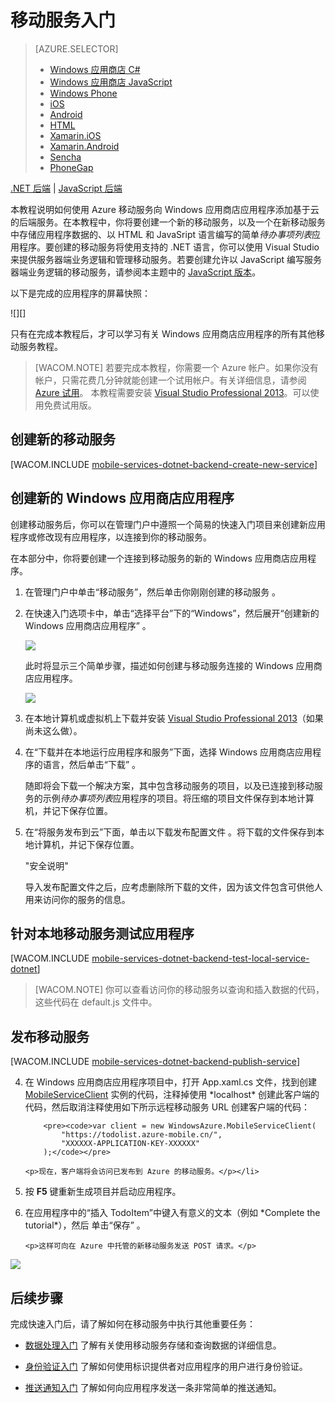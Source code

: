 ﻿<properties linkid="develop-mobile-tutorials-get-started" urlDisplayName="Get Started" pageTitle="Get Started with Mobile Services for Windows Store apps | Mobile Dev Center" metaKeywords="" description="Follow this tutorial to get started using Azure Mobile Services for Windows Store development in C#, VB, or JavaScript. " metaCanonical="" services="" documentationCenter="Mobile" title="Get started with Mobile Services" authors="glenga" solutions="" manager="" editor="" />
<tags ms.service=""
    ms.date="11/21/2014"
    wacn.date="04/11/2015"
    />

<a name="getting-started"> </a>
# 移动服务入门

> [AZURE.SELECTOR]
> - [Windows 应用商店 C#](/zh-cn/documentation/articles/mobile-services-dotnet-backend-windows-store-dotnet-get-started)
> - [Windows 应用商店 JavaScript](/zh-cn/documentation/articles/mobile-services-dotnet-backend-windows-store-javascript-get-started)
> - [Windows Phone](/zh-cn/documentation/articles/mobile-services-dotnet-backend-windows-phone-get-started)
> - [iOS](/zh-cn/documentation/articles/mobile-services-dotnet-backend-ios-get-started)
> - [Android](/zh-cn/documentation/articles/mobile-services-dotnet-backend-android-get-started)
> - [HTML](/zh-cn/documentation/articles/get-started-html)
> - [Xamarin.iOS](/zh-cn/documentation/articles/partner-xamarin-mobile-services-ios-get-started)
> - [Xamarin.Android](/zh-cn/documentation/articles/partner-xamarin-mobile-services-android-get-started)
> - [Sencha](/zh-cn/documentation/articles/partner-sencha-mobile-services-get-started/)
> - [PhoneGap](/zh-cn/documentation/articles/mobile-services-javascript-backend-phonegap-get-started/)


<div class="dev-center-tutorial-subselector">
	<a href="/zh-cn/documentation/articles/mobile-services-dotnet-backend-windows-store-javascript-get-started/" title=".NET backend" class="current">.NET 后端</a> | <a href="/zh-cn/documentation/articles/mobile-services-windows-store-get-started/"  title="JavaScript backend" >JavaScript 后端</a>
</div>

本教程说明如何使用 Azure 移动服务向 Windows 应用商店应用程序添加基于云的后端服务。在本教程中，你将要创建一个新的移动服务，以及一个在新移动服务中存储应用程序数据的、以 HTML 和 JavaSript 语言编写的简单*待办事项列表*应用程序。要创建的移动服务将使用支持的 .NET 语言，你可以使用 Visual Studio 来提供服务器端业务逻辑和管理移动服务。若要创建允许以 JavaScript 编写服务器端业务逻辑的移动服务，请参阅本主题中的 [JavaScript 版本][]。

以下是完成的应用程序的屏幕快照：

![][]

只有在完成本教程后，才可以学习有关 Windows 应用商店应用程序的所有其他移动服务教程。

> [WACOM.NOTE] 若要完成本教程，你需要一个 Azure 帐户。如果你没有帐户，只需花费几分钟就能创建一个试用帐户。有关详细信息，请参阅 [Azure 试用][]。
> 本教程需要安装 [Visual Studio Professional 2013][]。可以使用免费试用版。

## 创建新的移动服务

[WACOM.INCLUDE [mobile-services-dotnet-backend-create-new-service][]]

## 创建新的 Windows 应用商店应用程序

创建移动服务后，你可以在管理门户中遵照一个简易的快速入门项目来创建新应用程序或修改现有应用程序，以连接到你的移动服务。

在本部分中，你将要创建一个连接到移动服务的新的 Windows 应用商店应用程序。

1.  在管理门户中单击“移动服务”，然后单击你刚刚创建的移动服务 。

2.  在快速入门选项卡中，单击“选择平台”下的“Windows”，然后展开“创建新的 Windows 应用商店应用程序” 。

    ![][1]

    此时将显示三个简单步骤，描述如何创建与移动服务连接的 Windows 应用商店应用程序。

    ![][2]

3.  在本地计算机或虚拟机上下载并安装 [Visual Studio Professional 2013][]（如果尚未这么做）。

4.  在“下载并在本地运行应用程序和服务”下面，选择 Windows 应用商店应用程序的语言，然后单击“下载” 。

    随即将会下载一个解决方案，其中包含移动服务的项目，以及已连接到移动服务的示例*待办事项列表*应用程序的项目。将压缩的项目文件保存到本地计算机，并记下保存位置。

5.  在“将服务发布到云”下面，单击以下载发布配置文件 。将下载的文件保存到本地计算机，并记下保存位置。

    "安全说明"

    导入发布配置文件之后，应考虑删除所下载的文件，因为该文件包含可供他人用来访问你的服务的信息。

## 针对本地移动服务测试应用程序

[WACOM.INCLUDE [mobile-services-dotnet-backend-test-local-service-dotnet][]]

> [WACOM.NOTE] 你可以查看访问你的移动服务以查询和插入数据的代码，这些代码在 default.js 文件中。

## 发布移动服务

[WACOM.INCLUDE [mobile-services-dotnet-backend-publish-service][]]

<ol start="4">
<li><p>在 Windows 应用商店应用程序项目中，打开 App.xaml.cs 文件，找到创建 <a href="http://msdn.microsoft.com/zh-cn/library/Windowsazure/microsoft.windowsazure.mobileservices.mobileserviceclient.aspx" target="_blank">MobileServiceClient</a> 实例的代码，注释掉使用 *localhost* 创建此客户端的代码，然后取消注释使用如下所示远程移动服务 URL 创建客户端的代码：</p>

        <pre><code>var client = new WindowsAzure.MobileServiceClient(
            "https://todolist.azure-mobile.cn/",
            "XXXXXX-APPLICATION-KEY-XXXXXX"
        );</code></pre>

    <p>现在，客户端将会访问已发布到 Azure 的移动服务。</p></li>

<li><p>按 <b>F5</b> 键重新生成项目并启动应用程序。</p></li>

<li><p>在应用程序中的“插入 TodoItem”中键入有意义的文本（例如 *Complete the tutorial*），然后 单击“保存” 。</p>

    <p>这样可向在 Azure 中托管的新移动服务发送 POST 请求。</p>
</li>
</ol>

![][3]

## 后续步骤

完成快速入门后，请了解如何在移动服务中执行其他重要任务：

-   [数据处理入门][]
    了解有关使用移动服务存储和查询数据的详细信息。

-   [身份验证入门][]
    了解如何使用标识提供者对应用程序的用户进行身份验证。

-   [推送通知入门][]
    了解如何向应用程序发送一条非常简单的推送通知。

  [Windows 应用商店 C#]: /zh-cn/documentation/articles/mobile-services-dotnet-backend-windows-store-dotnet-get-started "Windows 应用商店 C#"
  [Windows 应用商店 JavaScript]: /zh-cn/documentation/articles/mobile-services-dotnet-backend-windows-store-javascript-get-started "Windows 应用商店 JavaScript"
  [Windows Phone]: /zh-cn/documentation/articles/mobile-services-dotnet-backend-windows-phone-get-started "Windows Phone"
  [iOS]: /zh-cn/documentation/articles/mobile-services-dotnet-backend-ios-get-started "iOS"
  [Android]: /zh-cn/documentation/articles/mobile-services-dotnet-backend-android-get-started "Android"
  [.NET 后端]: /zh-cn/documentation/articles/mobile-services-dotnet-backend-windows-store-javascript-get-started/ ".NET 后端"
  [JavaScript 后端]: /zh-cn/documentation/articles/mobile-services-windows-store-get-started/ "JavaScript 后端"
  [JavaScript 版本]: /zh-cn/documentation/articles/mobile-services-windows-store-get-started
  [0]: ./media/mobile-services-dotnet-backend-windows-store-javascript-get-started/mobile-quickstart-completed.png
  [Azure 试用]: http://www.windowsazure.cn/pricing/1rmb-trial/
  [Visual Studio Professional 2013]: https://go.microsoft.com/fwLink/p/?LinkID=257546
  [mobile-services-dotnet-backend-create-new-service]: ../includes/mobile-services-dotnet-backend-create-new-service.md
  [1]: ./media/mobile-services-dotnet-backend-windows-store-javascript-get-started/mobile-portal-quickstart.png
  [2]: ./media/mobile-services-dotnet-backend-windows-store-javascript-get-started/mobile-quickstart-steps.png
  [mobile-services-dotnet-backend-test-local-service-dotnet]: ../includes/mobile-services-dotnet-backend-test-local-service-dotnet.md
  [mobile-services-dotnet-backend-publish-service]: ../includes/mobile-services-dotnet-backend-publish-service.md
  [MobileServiceClient]: http://msdn.microsoft.com/zh-cn/library/Windowsazure/microsoft.windowsazure.mobileservices.mobileserviceclient.aspx
  [3]: ./media/mobile-services-dotnet-backend-windows-store-javascript-get-started/mobile-quickstart-startup.png
  [数据处理入门]: /zh-cn/documentation/articles/mobile-services-dotnet-backend-windows-store-javascript-get-started-data
  [身份验证入门]: /zh-cn/documentation/articles/mobile-services-dotnet-backend-windows-store-javascript-get-started-users
  [推送通知入门]: /zh-cn/documentation/articles/mobile-services-dotnet-backend-windows-store-javascript-get-started-push
